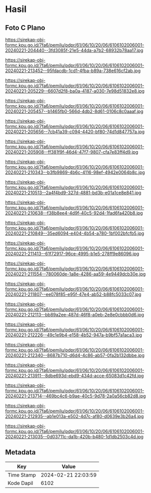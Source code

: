 # Hasil

## Foto C Plano

https://sirekap-obj-formc.kpu.go.id/7fa6/pemilu/pdpr/61/06/10/20/06/6106102006001-20240221-204440--3fd3085f-21e5-44da-a7b2-68932b78aa17.jpg

https://sirekap-obj-formc.kpu.go.id/7fa6/pemilu/pdpr/61/06/10/20/06/6106102006001-20240221-213452--95fdacdb-1cd1-4fba-b89a-738e616cf2ab.jpg

https://sirekap-obj-formc.kpu.go.id/7fa6/pemilu/pdpr/61/06/10/20/06/6106102006001-20240221-205229--6607d2f8-ba0a-4187-a030-7e98d51832e8.jpg

https://sirekap-obj-formc.kpu.go.id/7fa6/pemilu/pdpr/61/06/10/20/06/6106102006001-20240221-205457--b1465fb0-566d-4db2-8d61-0106c8c0aaaf.jpg

https://sirekap-obj-formc.kpu.go.id/7fa6/pemilu/pdpr/61/06/10/20/06/6106102006001-20240221-205656--7cb41a39-c094-4420-bf80-74d1d847757a.jpg

https://sirekap-obj-formc.kpu.go.id/7fa6/pemilu/pdpr/61/06/10/20/06/6106102006001-20240221-205908--ff381f9f-46d4-47f7-9807-cfa7e83ff4d9.jpg

https://sirekap-obj-formc.kpu.go.id/7fa6/pemilu/pdpr/61/06/10/20/06/6106102006001-20240221-210343--b3fb9869-4b6c-4116-98ef-4942e0064b8c.jpg

https://sirekap-obj-formc.kpu.go.id/7fa6/pemilu/pdpr/61/06/10/20/06/6106102006001-20240221-210513--2a4f4bd9-327d-4881-bd3b-e01a1ce8e841.jpg

https://sirekap-obj-formc.kpu.go.id/7fa6/pemilu/pdpr/61/06/10/20/06/6106102006001-20240221-210638--f38b8ee4-4d9f-40c5-92d4-1fad6fa420b8.jpg

https://sirekap-obj-formc.kpu.go.id/7fa6/pemilu/pdpr/61/06/10/20/06/6106102006001-20240221-210849--35ed6094-e404-4b54-a780-1bf002bfcfb5.jpg

https://sirekap-obj-formc.kpu.go.id/7fa6/pemilu/pdpr/61/06/10/20/06/6106102006001-20240221-211413--61f72917-96ce-4995-b1e5-278ff9e86096.jpg

https://sirekap-obj-formc.kpu.go.id/7fa6/pemilu/pdpr/61/06/10/20/06/6106102006001-20240221-211554--780060de-1a8e-4286-aa59-4e9449dcb30e.jpg

https://sirekap-obj-formc.kpu.go.id/7fa6/pemilu/pdpr/61/06/10/20/06/6106102006001-20240221-211807--ee078f85-e95f-47e4-ab52-b88fc5033c07.jpg

https://sirekap-obj-formc.kpu.go.id/7fa6/pemilu/pdpr/61/06/10/20/06/6106102006001-20240221-212113--bb89a2ee-487d-46f8-a0eb-2e8e0cbbb0d6.jpg

https://sirekap-obj-formc.kpu.go.id/7fa6/pemilu/pdpr/61/06/10/20/06/6106102006001-20240221-212226--49c1e9b4-e158-4b52-947a-b9bf57a1aca3.jpg

https://sirekap-obj-formc.kpu.go.id/7fa6/pemilu/pdpr/61/06/10/20/06/6106102006001-20240221-212340--8687b710-d6d4-4c86-ab57-0fa2b132dbbe.jpg

https://sirekap-obj-formc.kpu.go.id/7fa6/pemilu/pdpr/61/06/10/20/06/6106102006001-20240221-213911--8dbe693d-ebd9-434d-acce-65083d1c42fd.jpg

https://sirekap-obj-formc.kpu.go.id/7fa6/pemilu/pdpr/61/06/10/20/06/6106102006001-20240221-213714--469bc4c6-b9ae-40c5-9d78-2a0a56cb82d8.jpg

https://sirekap-obj-formc.kpu.go.id/7fa6/pemilu/pdpr/61/06/10/20/06/6106102006001-20240221-212935--ab1e013a-e502-4d7c-af80-d0639e3b26a4.jpg

https://sirekap-obj-formc.kpu.go.id/7fa6/pemilu/pdpr/61/06/10/20/06/6106102006001-20240221-213035--0d03711c-da1b-420b-b480-1d1db2503c4d.jpg


## Metadata

| Key        | Value               |
| ---------- | ------------------- |
| Time Stamp | 2024-02-21 22:03:59 |
| Kode Dapil | 6102                |



